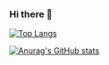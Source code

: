 ### Hi there 👋

[![Top Langs](https://github-readme-stats.vercel.app/api/top-langs/?username=t-hayashi-cs&show_icons=true&theme=dark)](https://github.com/anuraghazra/github-readme-stats)

[![Anurag's GitHub stats](https://github-readme-stats.vercel.app/api?username=t-hayashi-cs&theme=onedark)](https://github.com/anuraghazra/github-readme-stats)

